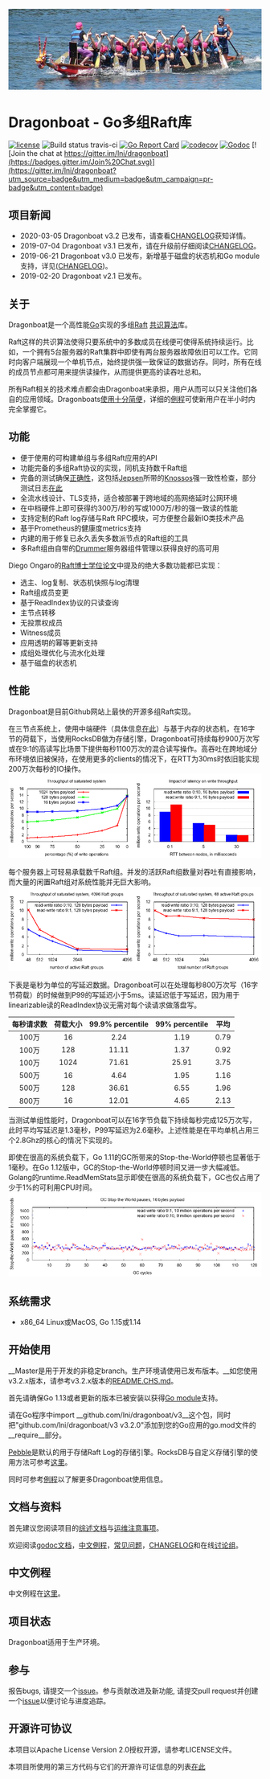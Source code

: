 ![dragonboat](./docs/dragonboat.jpg)
# Dragonboat - Go多组Raft库 #
[![license](http://img.shields.io/badge/license-Apache2-blue.svg)](https://github.com/lni/dragonboat/blob/master/LICENSE)
![Build status travis-ci](https://travis-ci.com/lni/dragonboat.svg?branch=master)
[![Go Report Card](https://goreportcard.com/badge/github.com/lni/dragonboat)](https://goreportcard.com/report/github.com/lni/dragonboat)
[![codecov](https://codecov.io/gh/lni/dragonboat/branch/master/graph/badge.svg)](https://codecov.io/gh/lni/dragonboat)
[![Godoc](http://img.shields.io/badge/go-documentation-blue.svg)](https://godoc.org/github.com/lni/dragonboat)
[![Join the chat at https://gitter.im/lni/dragonboat](https://badges.gitter.im/Join%20Chat.svg)](https://gitter.im/lni/dragonboat?utm_source=badge&utm_medium=badge&utm_campaign=pr-badge&utm_content=badge)

## 项目新闻 ##
* 2020-03-05 Dragonboat v3.2 已发布，请查看[CHANGELOG](CHANGELOG.md)获知详情。
* 2019-07-04 Dragonboat v3.1 已发布，请在升级前仔细阅读[CHANGELOG](CHANGELOG.md)。
* 2019-06-21 Dragonboat v3.0 已发布，新增基于磁盘的状态机和Go module支持，详见([CHANGELOG](CHANGELOG.md))。
* 2019-02-20 Dragonboat v2.1 已发布。

## 关于 ##
Dragonboat是一个高性能[Go](https://golang.org)实现的多组[Raft](https://raft.github.io/) [共识算法](https://en.wikipedia.org/wiki/Consensus_(computer_science))库。

Raft这样的共识算法使得只要系统中的多数成员在线便可使得系统持续运行。比如，一个拥有5台服务器的Raft集群中即使有两台服务器故障依旧可以工作。它同时向客户端展现一个单机节点，始终提供强一致保证的数据访存。同时，所有在线的成员节点都可用来提供读操作，从而提供更高的读吞吐总和。

所有Raft相关的技术难点都会由Dragonboat来承担，用户从而可以只关注他们各自的应用领域。Dragonboats[使用十分简便](docs/overview.CHS.md)，详细的[例程](https://github.com/lni/dragonboat-example)可使新用户在半小时内完全掌握它。

## 功能 ##
* 便于使用的可构建单组与多组Raft应用的API
* 功能完备的多组Raft协议的实现，同机支持数千Raft组
* 完备的测试确保[正确性](/docs/test.md)，这包括[Jepsen](https://aphyr.com/tags/jepsen)所带的[Knossos](https://github.com/jepsen-io/knossos)强一致性检查，部分测试日志[在此](https://github.com/lni/knossos-data)
* 全流水线设计、TLS支持，适合被部署于跨地域的高网络延时公网环境
* 在中档硬件上即可获得约300万/秒的写或1000万/秒的强一致读的性能
* 支持定制的Raft log存储与Raft RPC模块，可方便整合最新IO类技术产品
* 基于Prometheus的健康度metrics支持
* 内建的用于修复已永久丢失多数派节点的Raft组的工具
* 多Raft组由自带的[Drummer](/drummer)服务器组件管理以获得良好的高可用

Diego Ongaro的[Raft博士学位论文](https://ramcloud.stanford.edu/~ongaro/thesis.pdf)中提及的绝大多数功能都已实现：
* 选主、log复制、状态机快照与log清理
* Raft组成员变更
* 基于ReadIndex协议的只读查询
* 主节点转移
* 无投票权成员
* Witness成员
* 应用透明的幂等更新支持
* 成组处理优化与流水化处理
* 基于磁盘的状态机

## 性能 ##
Dragonboat是目前Github网站上最快的开源多组Raft实现。

在三节点系统上，使用中端硬件（具体信息[在此](/docs/test.md)）与基于内存的状态机，在16字节的荷载下，当使用RocksDB做为存储引擎，Dragonboat可持续每秒900万次写或在9:1的高读写比场景下提供每秒1100万次的混合读写操作。高吞吐在跨地域分布环境依旧被保持，在使用更多的clients的情况下，在RTT为30ms时依旧能实现200万次每秒的IO操作。
![throughput](./docs/throughput.png)

每个服务器上可轻易承载数千Raft组。并发的活跃Raft组数量对吞吐有直接影响，而大量的闲置Raft组对系统性能并无巨大影响。
![nodes](./docs/nodes.png)

下表是毫秒为单位的写延迟数据。Dragonboat可以在处理每秒800万次写（16字节荷载）的时候做到P99的写延迟小于5ms。读延迟低于写延迟，因为用于linearizable读的ReadIndex协议无需对每个读请求做落盘写。

|每秒请求数|荷载大小|99.9% percentile|99% percentile|平均|
|:-:|:----------:|:--:|:-:|:-:|
|100万|16|2.24|1.19|0.79|
|100万|128|11.11|1.37|0.92|
|100万|1024|71.61|25.91|3.75|
|500万|16|4.64|1.95|1.16|
|500万|128|36.61|6.55|1.96|
|800万|16|12.01|4.65|2.13|

当测试单组性能时，Dragonboat可以在16字节负载下持续每秒完成125万次写，此时平均写延迟是1.3毫秒，P99写延迟为2.6毫秒。上述性能是在平均单机占用三个2.8Ghz的核心的情况下实现的。

即使在很高的系统负载下，Go 1.11的GC所带来的Stop-the-World停顿也显著低于1毫秒。在Go 1.12版中，GC的Stop-the-World停顿时间又进一步大幅减低。Golang的runtime.ReadMemStats显示即使在很高的系统负载下，GC也仅占用了少于1%的可利用CPU时间。
![stw](./docs/stw.png)

## 系统需求 ##
* x86_64 Linux或MacOS, Go 1.15或1.14

## 开始使用 ##
__Master是用于开发的非稳定branch。生产环境请使用已发布版本。__如您使用v3.2.x版本，请参考v3.2.x版本的[README.CHS.md](https://github.com/lni/dragonboat/blob/release-3.2/README.CHS.md)。

首先请确保Go 1.13或者更新的版本已被安装以获得[Go module](https://github.com/golang/go/wiki/Modules)支持。

请在Go程序中import __github.com/lni/dragonboat/v3__这个包，同时把"github.com/lni/dragonboat/v3 v3.2.0"添加到您的Go应用的go.mod文件的__require__部分。

[Pebble](https://github.com/cockroachdb/pebble)是默认的用于存储Raft Log的存储引擎。RocksDB与自定义存储引擎的使用方法可参考[这里](docs/storage.CHS.md)。

同时可参考[例程](https://github.com/lni/dragonboat-example)以了解更多Dragonboat使用信息。

## 文档与资料 ##

首先建议您阅读项目的[综述文档](docs/overview.CHS.md)与[运维注意事项](docs/devops.CHS.md)。

欢迎阅读[godoc文档](https://godoc.org/github.com/lni/dragonboat)，[中文例程](https://github.com/lni/dragonboat-example)，[常见问题](https://github.com/lni/dragonboat/wiki/FAQ)，[CHANGELOG](CHANGELOG.md)和在线[讨论组](https://gitter.im/lni/dragonboat)。

## 中文例程 ##
中文例程在[这里](https://github.com/lni/dragonboat-example)。

## 项目状态 ##
Dragonboat适用于生产环境。

## 参与 ##
报告bugs, 请提交一个[issue](https://github.com/lni/dragonboat/issues/new)。参与贡献改进及新功能, 请提交pull request并创建一个[issue](https://github.com/lni/dragonboat/issues/new)以便讨论与进度追踪。

## 开源许可协议 ##
本项目以Apache License Version 2.0授权开源，请参考LICENSE文件。

本项目所使用的第三方代码与它们的开源许可证信息的列表[在此](docs/COPYRIGHT)

